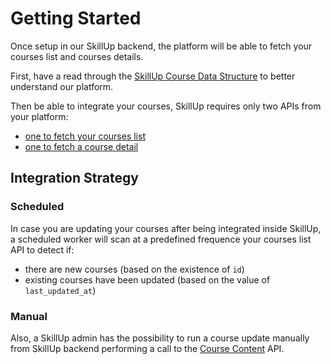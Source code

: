 <script setup>
import BadgeStd from '../../.vitepress/components/BadgeStd.vue'
</script>

# Getting Started

<BadgeStd label="Page is Work in Progress" color="danger" />

Once setup in our SkillUp backend, the platform will be able to fetch your courses list and courses details.

First, have a read through the [SkillUp Course Data Structure](/integration/courses/structure) to better understand our platform.

Then be able to integrate your courses, SkillUp requires only two APIs from your platform:
- [one to fetch your courses list](/integration/courses/list)
- [one to fetch a course detail](/integration/courses/item)

## Integration Strategy

### Scheduled

In case you are updating your courses after being integrated inside SkillUp, a scheduled worker will scan at a predefined frequence your courses list API to detect if:

- there are new courses (based on the existence of `id`)
- existing courses have been updated (based on the value of `last_updated_at`)

### Manual

Also, a SkillUp admin has the possibility to run a course update manually from SkillUp backend performing a call to the [Course Content](/integration/courses/content) API.
